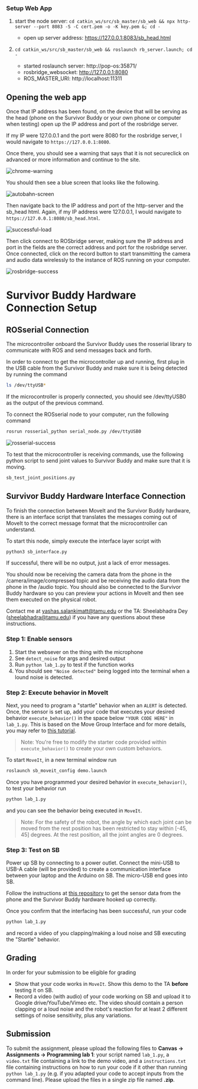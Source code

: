 ### Setup Web App

1. start the node server: `cd catkin_ws/src/sb_master/sb_web && npx http-server --port 8083 -S -C cert.pem -o -K key.pem &; cd -`
    - open up server address: https://127.0.0.1:8083/sb_head.html

2. `cd catkin_ws/src/sb_master/sb_web && roslaunch rb_server.launch; cd -`
    - started roslaunch server: http://pop-os:35871/
    - rosbridge_websocket: http://127.0.0.1:8080
    - ROS_MASTER_URI: http://localhost:11311
    

## Opening the web app

Once that IP address has been found,
on the device that will be serving as the head (phone on the Survivor Buddy or your own phone or computer when testing)
open up the IP address and port of the rosbridge server.

If my IP were 127.0.0.1 and the port were 8080 for the rosbridge server, I would navigate to `https://127.0.0.1:8080`.

Once there, you should see a warning that says that it is not secureclick on advanced or more information and continue to the site.

![chrome-warning](images/warning.jpg "Chrome warning")

You should then see a blue screen that looks like the following.

![autobahn-screen](images/autobahn.jpg "Success after going through chrome warning")

Then navigate back to the IP address and port of the http-server and the sb_head html. Again, if my IP address were 127.0.0.1, I would navigate to `https://127.0.0.1:8080/sb_head.html`.

![successful-load](images/webpage-success.jpg "Successful webpage load")

Then click connect to ROSbridge server, making sure the IP address and port in the fields are the correct address and port for the rosbridge server. Once connected, click on the record button to start transmitting the camera and audio data wirelessly to the instance of ROS running on your computer.

![rosbridge-success](images/rosbridge-client-connected.png "Successfully connected to rosbridge server")

# Survivor Buddy Hardware Connection Setup

## ROSserial Connection

The microcontroller onboard the Survivor Buddy uses the rosserial library to communicate with ROS and send messages back and forth.

In order to connect to get the microcontroller up and running, first plug in the USB cable from the Survivor Buddy and make sure it is being detected by running the command

```sh
ls /dev/ttyUSB*
```

If the microcontroller is properly connected, you should see /dev/ttyUSB0 as the output of the previous command.

To connect the ROSserial node to your computer, run the following command

```sh
rosrun rosserial_python serial_node.py /dev/ttyUSB0
```

![rosserial-success](images/rosserial-success.png "Successful connection to microcontroller")

To test that the microcontroller is receiving commands, use the following python script to send joint values to Survivor Buddy and make sure that it is moving.

```sh
sb_test_joint_positions.py
```

## Survivor Buddy Hardware Interface Connection

To finish the connection between MoveIt and the Survivor Buddy hardware, there is an interface script that translates the messages coming out of MoveIt to the correct message format that the microcontroller can understand.

To start this node, simply execute the interface layer script with

```sh
python3 sb_interface.py
```

If successful, there will be no output, just a lack of error messages.

You should now be receiving the camera data from the phone in the /camera/image/compressed topic and be receiving the audio data from the phone in the /audio topic. You should also be connected to the Survivor Buddy hardware so you can preview your actions in MoveIt and then see them executed on the physical robot.

Contact me at yashas.salankimatt@tamu.edu or the TA: Sheelabhadra Dey (sheelabhadra@tamu.edu) if you have any questions about these instructions.






### Step 1: Enable sensors

1. Start the websever on the thing with the microphone
2. See `detect_noise` for args and desired output
3. Run `python lab_1.py` to test if the function works
4. You should see `"Noise detected"` being logged into the terminal when a lound noise is detected.

### Step 2: Execute behavior in MoveIt

Next, you need to program a "startle" behavior when an `ALERT` is detected. Once, the sensor is set up, add your code that executes your desired behavior `execute_behavior()` in the space below `"YOUR CODE HERE"` in `lab_1.py`. This is based on the Move Group Interface and for more details, you may refer to [this tutorial](https://ros-planning.github.io/moveit_tutorials/doc/move_group_python_interface/move_group_python_interface_tutorial.html).

> Note: You're free to modify the starter code provided within `execute_behavior()` to create your own custom behaviors.

To start `MoveIt`, in a new terminal window run

```sh
roslaunch sb_moveit_config demo.launch
```

Once you have programmed your desired behavior in `execute_behavior()`, to test your behavior run

```python
python lab_1.py
```

and you can see the behavior being executed in `MoveIt`.

> Note: For the safety of the robot, the angle by which each joint can be moved from the rest position has been restricted to stay within [-45, 45] degrees. At the rest position, all the joint angles are 0 degrees.

### Step 3: Test on SB

Power up SB by connecting to a power outlet. Connect the mini-USB to USB-A cable (will be provided) to create a communication interface between your laptop and the Arduino on SB. The micro-USB end goes into SB.

Follow the instructions at [this repository](https://github.com/yashas-salankimatt/sb_web/) to get the sensor data from the phone and the Survivor Buddy hardware hooked up correctly.

Once you confirm that the interfacing has been successful, run your code

```python
python lab_1.py
```

and record a video of you clapping/making a loud noise and SB executing the "Startle" behavior.

## Grading

In order for your submission to be eligible for grading

- Show that your code works in `MoveIt`. Show this demo to the TA **before** testing it on SB.
- Record a video (with audio) of your code working on SB and upload it to Google drive/YouTube/Vimeo etc. The video should contain a person clapping or a loud noise and the robot's reaction for at least 2 different settings of noise sensitivity, plus any variations.

## Submission

To submit the assignment, please upload the following files to **Canvas -> Assignments -> Programming lab 1**: your script named `lab_1.py`, a `video.txt` file containing a link to the demo video, and a `instructions.txt` file containing instructions on how to run your code if it other than running `python lab_1.py` (e.g. if you adapted your code to accept inputs from the command line). Please upload the files in a single zip file named **<your UIN>.zip**.
